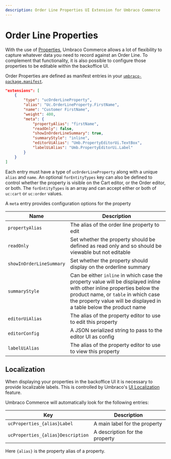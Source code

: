 ```yaml
---
description: Order Line Properties UI Extension for Umbraco Commerce
---
```


# Order Line Properties
With the use of [Properties](../properties.md), Umbraco Commerce allows a lot of flexibility to capture whatever data you need to record against an Order Line. To complement that functionality, it is also possible to configure those properties to be editable within the backoffice UI.

Order Properties are defined as manifest entries in your [`umbraco-package.manifest`](https://docs.umbraco.com/umbraco-cms/extending/package-manifest).

```json
"extensions": [
    {
        "type": "ucOrderLineProperty",
        "alias": "Uc.OrderLineProperty.FirstName",
        "name": "Customer FirstName",
        "weight": 400,
        "meta": {
            "propertyAlias": "firstName",
            "readOnly": false,
            "showInOrderLineSummary": true,
            "summaryStyle": "inline",
            "editorUiAlias": "Umb.PropertyEditorUi.TextBox",
            "labelUiAlias": "Umb.PropertyEditorUi.Label"
        }
    }
]
```

Each entry must have a type of `ucOrderLineProperty` along with a unique `alias` and `name`. An optional `forEntityTypes` key can also be defined to control whether the property is visible on the Cart editor, or the Order editor, or both. The `forEntityTypes` is an array and can accept either or both of `uc:cart` or `uc:order` values.

A `meta` entry provides configuration options for the property

| Name | Description |  
| -- | -- |
| `propertyAlias` | The alias of the order line property to edit |
| `readOnly` | Set whether the property should be defined as read only and so should be viewable but not editable |
| `showInOrderLineSummary` | Set whether the property should display on the orderline summary |
| `summaryStyle` | Can be either `inline` in which case the property value will be displayed inline with other inline properties below the product name, or `table` in which case the property value will be displayed in a table below the product name |
| `editorUiAlias` | The alias of the property editor to use to edit this property |
| `editorConfig` | A JSON serialized string to pass to the editor UI as config |
| `labelUiAlias` | The alias of the property editor to use to view this property |

## Localization

When displaying your properties in the backoffice UI it is necessary to provide localizable labels. This is controlled by Umbraco's [UI Localization](https://docs.umbraco.com/umbraco-cms/extending/language-files/ui-localization) feature.

Umbraco Commerce will automatically look for the following entries:

| Key |  Description |
| --- | --- | 
| `ucProperties_{alias}Label` | A main label for the property |
| `ucProperties_{alias}Description` | A description for the property |

Here `{alias}` is the property alias of a property.